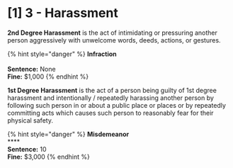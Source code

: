 # \[1] 3 - Harassment



**2nd Degree Harassment** is the act of intimidating or pressuring another person aggressively with unwelcome words, deeds, actions, or gestures.

{% hint style="danger" %}
**Infraction**\
\
**Sentence:** None\
**Fine:** $1,000
{% endhint %}

**1st Degree Harassment** is the act of a person being guilty of 1st degree harassment and intentionally / repeatedly harassing another person by following such person in or about a public place or places or by repeatedly committing acts which causes such person to reasonably fear for their physical safety.

{% hint style="danger" %}
**Misdemeanor**\
****\
**Sentence:** 10\
**Fine:** $3,000
{% endhint %}
